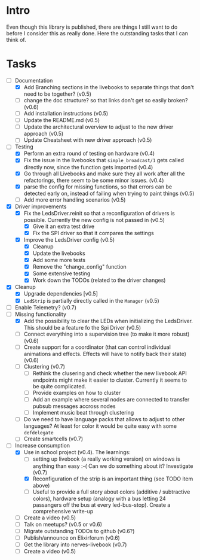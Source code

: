 <!--
Copyright 2023-2024, Matthias Reik <fledex@reik.org>

SPDX-License-Identifier: Apache-2.0
-->

# Intro
Even though this library is published, there are things I still want to do before I consider this as really done. Here the outstanding tasks that I can think of.

# Tasks
- [ ] Documentation
  - [x] Add Branching sections in the livebooks to separate things that don't need to be together? (v0.5)
  - [ ] change the doc structure? so that links don't get so easily broken? (v0.6)
  - [ ] Add installation instructions (v0.5)
  - [ ] Update the README.md (v0.5)
  - [ ] Update the architectural overview to adjust to the new driver approach (v0.5)
  - [ ] Update Cheatsheet with new driver approach (v0.5)
- [ ] Testing
  - [x] Perform an extra round of testing on hardware (v0.4)
  - [x] Fix the issue in the livebooks that `simple_broadcast/1` gets called directly now, since the function gets imported (v0.4)
  - [x] Go through all Livebooks and make sure they all work after all the refactorings, there seem to be some minor issues. (v0.4) 
  - [x] parse the config for missing functions, so that errors can be detected early on, instead of failing when trying to paint things (v0.5)
  - [ ] Add more error handling scenarios (v0.5)
- [x] Driver improvements
  - [x] Fix the LedsDriver.reinit so that a reconfiguration of drivers is possible. Currently the new config is not passed in (v0.5)
    - [x] Give it an extra test drive
    - [x] Fix the SPI driver so that it compares the settings
  - [x] Improve the LedsDriver config (v0.5)
    - [x] Cleanup
    - [x] Update the livebooks
    - [x] Add some more tests
    - [x] Remove the "change_config" function
    - [x] Some extensive testing
    - [x] Work down the TODOs (related to the driver changes)
- [x] Cleanup
  - [x] Upgrade dependencies [v0.5]
  - [x] `LedStrip`  is partially directly called in the `Manager` (v0.5)
- [ ] Enable Telemetry? (v0.7)
- [ ] Missing functionality
  - [x] Add the possibility to clear the LEDs when initializing the LedsDriver. This should be a feature fo the Spi Driver (v0.5)
  - [ ] Connect everything into a supervision tree (to make it more robust) (v0.6)
  - [ ] Create support for a coordinator (that can control individual animations and effects. Effects will have to notify back their state) (v0.6)
  - [ ] Clustering (v0.7)
    - [ ] Rethink the clusering and check whether the new livebook API endpoints might make it easier to cluster. Currently it seems to be quite complicated.
    - [ ] Provide examples on how to cluster
    - [ ] Add an example where several nodes are connected to transfer pubsub messages accross nodes
    - [ ] Implement music beat through clustering
  - [ ] Do we need to have language packs that allows to adjust to other languages? At least for color it would be quite easy with some `defdelegate`
  - [ ] Create smartcells (v0.7)
- [ ] Increase consumption
  - [x] Use in school project (v0.4). The learnings:
    - [ ] setting up livebook (a really working version) on windows is anything than easy :-( Can we do something about it? Investigate (v0.7) 
    - [x] Reconfiguration of the strip is an important thing (see TODO item above)
    - [ ] Useful to provide a full story about colors (additive / subtractive colors), hardware setup (analogy with a bus letting 24 passangers off the bus at every led-bus-stop). Create a comprehensive write-up
  - [ ] Create a video (v0.5)
  - [ ] Talk on meetups? (v0.5 or v0.6)
  - [ ] Migrate outstanding TODOs to github (v0.6?)
  - [ ] Publish/announce on Elixirforum (v0.6)
  - [ ] Get the library into nerves-livebook (v0.7)
  - [ ] Create a video (v0.5)
